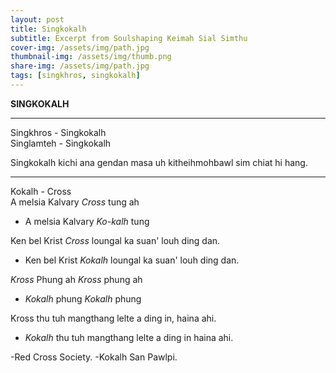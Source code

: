 ```yaml
---
layout: post
title: Singkokalh
subtitle: Excerpt from Soulshaping Keimah Sial Simthu
cover-img: /assets/img/path.jpg
thumbnail-img: /assets/img/thumb.png
share-img: /assets/img/path.jpg
tags: [singkhros, singkokalh]
--- 
```

**SINGKOKALH**  

***
Singkhros - Singkokalh  
Singlamteh - Singkokalh 

Singkokalh kichi ana gendan masa uh kitheihmohbawl sim chiat hi hang.  

***

Kokalh - Cross  
A melsia Kalvary *Cross* tung ah
- A melsia Kalvary *Ko-kalh* tung

Ken bel Krist *Cross* loungal ka suan' louh ding dan.
- Ken bel Krist *Kokalh* loungal ka suan' louh ding dan.

*Kross* Phung ah *Kross* phung ah 
- *Kokalh* phung *Kokalh* phung 

Kross thu tuh mangthang lelte a ding in, haina ahi.
- *Kokalh* thu tuh mangthang lelte a ding in haina ahi.  

-Red Cross Society.
-Kokalh San Pawlpi.  


